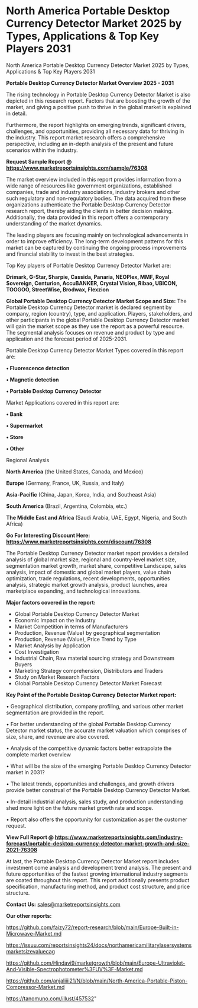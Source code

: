# North America Portable Desktop Currency Detector Market 2025 by Types, Applications & Top Key Players 2031
North America Portable Desktop Currency Detector Market 2025 by Types, Applications & Top Key Players 2031

<Strong> Portable Desktop Currency Detector Market Overview 2025 - 2031</strong>

The rising technology in Portable Desktop Currency Detector Market is also depicted in this research report. Factors that are boosting the growth of the market, and giving a positive push to thrive in the global market is explained in detail.

Furthermore, the report highlights on emerging trends, significant drivers, challenges, and opportunities, providing all necessary data for thriving in the industry. This report market research offers a comprehensive perspective, including an in-depth analysis of the present and future scenarios within the industry.

<strong>Request Sample Report @ <a href=https://www.marketreportsinsights.com/sample/76308>https://www.marketreportsinsights.com/sample/76308</a></strong>

The market overview included in this report provides information from a wide range of resources like government organizations, established companies, trade and industry associations, industry brokers and other such regulatory and non-regulatory bodies. The data acquired from these organizations authenticate the Portable Desktop Currency Detector research report, thereby aiding the clients in better decision making. Additionally, the data provided in this report offers a contemporary understanding of the market dynamics.

The leading players are focusing mainly on technological advancements in order to improve efficiency. The long-term development patterns for this market can be captured by continuing the ongoing process improvements and financial stability to invest in the best strategies.

Top Key players of Portable Desktop Currency Detector Market are:

<strong>Drimark, G-Star, Sharpie, Cassida, Panaria, NEOPlex, MMF, Royal Sovereign, Centurion, AccuBANKER, Crystal Vision, Ribao, UBICON, TOOGOO, StreetWise, Brodwax, Flexzion</strong>

<strong><b>Global Portable Desktop Currency Detector Market Scope and Size:</b></strong>
The Portable Desktop Currency Detector market is declared segment by company, region (country), type, and application. Players, stakeholders, and other participants in the global Portable Desktop Currency Detector market will gain the market scope as they use the report as a powerful resource. The segmental analysis focuses on revenue and product by type and application and the forecast period of 2025-2031.

Portable Desktop Currency Detector Market Types covered in this report are:

<strong>• Fluorescence detection

• Magnetic detection

• Portable Desktop Currency Detector</strong>

Market Applications covered in this report are:

<strong>• Bank

• Supermarket

• Store

• Other</strong> 

Regional Analysis

<strong>North America</strong> (the United States, Canada, and Mexico)

<strong>Europe</strong> (Germany, France, UK, Russia, and Italy)

<strong>Asia-Pacific</strong> (China, Japan, Korea, India, and Southeast Asia)

<strong>South America</strong> (Brazil, Argentina, Colombia, etc.)

<strong>The Middle East and Africa</strong> (Saudi Arabia, UAE, Egypt, Nigeria, and South Africa)

<strong>Go For Interesting Discount Here: <a href=https://www.marketreportsinsights.com/discount/76308>https://www.marketreportsinsights.com/discount/76308</a></strong>

The Portable Desktop Currency Detector market report provides a detailed analysis of global market size, regional and country-level market size, segmentation market growth, market share, competitive Landscape, sales analysis, impact of domestic and global market players, value chain optimization, trade regulations, recent developments, opportunities analysis, strategic market growth analysis, product launches, area marketplace expanding, and technological innovations.

<strong><b>Major factors covered in the report:</b></strong>
<ul>
  <li>Global Portable Desktop Currency Detector Market </li>
  <li>Economic Impact on the Industry</li>
  <li>Market Competition in terms of Manufacturers</li>
  <li>Production, Revenue (Value) by geographical segmentation</li>
  <li>Production, Revenue (Value), Price Trend by Type</li>
  <li>Market Analysis by Application</li>
  <li>Cost Investigation</li>
  <li>Industrial Chain, Raw material sourcing strategy and Downstream Buyers</li>
  <li>Marketing Strategy comprehension, Distributors and Traders</li>
  <li>Study on Market Research Factors</li>
  <li>Global Portable Desktop Currency Detector Market Forecast</li>
</ul>

<strong><b>Key Point of the Portable Desktop Currency Detector Market report:</b></strong>

• Geographical distribution, company profiling, and various other market segmentation are provided in the report.

• For better understanding of the global Portable Desktop Currency Detector market status, the accurate market valuation which comprises of size, share, and revenue are also covered.

• Analysis of the competitive dynamic factors better extrapolate the complete market overview

• What will be the size of the emerging Portable Desktop Currency Detector market in 2031?

• The latest trends, opportunities and challenges, and growth drivers provide better construal of the Portable Desktop Currency Detector Market.

• In-detail industrial analysis, sales study, and production understanding shed more light on the future market growth rate and scope.

• Report also offers the opportunity for customization as per the customer request.

<strong><b>View Full Report @ <a href=https://www.marketreportsinsights.com/industry-forecast/portable-desktop-currency-detector-market-growth-and-size-2021-76308>https://www.marketreportsinsights.com/industry-forecast/portable-desktop-currency-detector-market-growth-and-size-2021-76308</a></b></strong>


At last, the Portable Desktop Currency Detector Market report includes investment come analysis and development trend analysis. The present and future opportunities of the fastest growing international industry segments are coated throughout this report. This report additionally presents product specification, manufacturing method, and product cost structure, and price structure.

<strong>Contact Us:</strong>
sales@marketreportsinsights.com

<strong>Our other reports:</strong>

<a href=https://github.com/faizy72/report-research/blob/main/Europe-Built-in-Microwave-Market.md>https://github.com/faizy72/report-research/blob/main/Europe-Built-in-Microwave-Market.md</a>

<a href=https://issuu.com/reportsinsights24/docs/northamericamilitarylasersystemsmarketsizevaluecag>https://issuu.com/reportsinsights24/docs/northamericamilitarylasersystemsmarketsizevaluecag</a>

<a href=https://github.com/Hindavi9/marketgrowth/blob/main/Europe-Ultraviolet-And-Visible-Spectrophotometer%3FUV%3F-Market.md>https://github.com/Hindavi9/marketgrowth/blob/main/Europe-Ultraviolet-And-Visible-Spectrophotometer%3FUV%3F-Market.md</a>

<a href=https://github.com/anjaliiii21/N/blob/main/North-America-Portable-Piston-Compressor-Market.md>https://github.com/anjaliiii21/N/blob/main/North-America-Portable-Piston-Compressor-Market.md</a>

<a href=https://tanomuno.com/illust/457532>https://tanomuno.com/illust/457532</a>"
